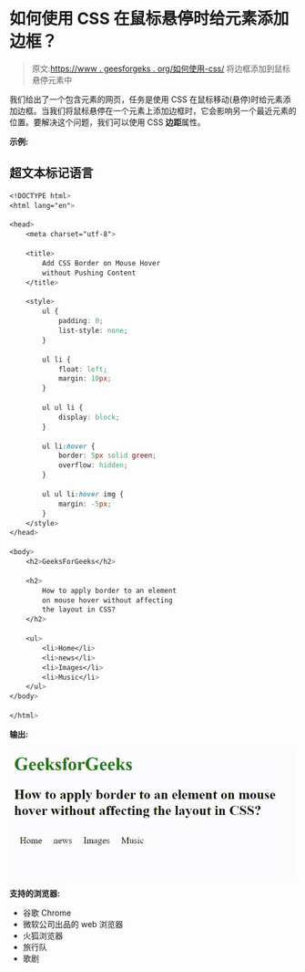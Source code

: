 # 如何使用 CSS 在鼠标悬停时给元素添加边框？

> 原文:[https://www . geesforgeks . org/如何使用-css/](https://www.geeksforgeeks.org/how-to-add-border-to-an-element-on-mouse-hover-using-css/) 将边框添加到鼠标悬停元素中

我们给出了一个包含元素的网页，任务是使用 CSS 在鼠标移动(悬停)时给元素添加边框。当我们将鼠标悬停在一个元素上添加边框时，它会影响另一个最近元素的位置。要解决这个问题，我们可以使用 CSS **边距**属性。

**示例:**

## 超文本标记语言

```css
<!DOCTYPE html>
<html lang="en">

<head>
    <meta charset="utf-8">

    <title>
        Add CSS Border on Mouse Hover 
        without Pushing Content
    </title>

    <style>
        ul {
            padding: 0;
            list-style: none;
        }

        ul li {
            float: left;
            margin: 10px;
        }

        ul ul li {
            display: block;
        }

        ul li:hover {
            border: 5px solid green;
            overflow: hidden;
        }

        ul ul li:hover img {
            margin: -5px;
        }
    </style>
</head>

<body>
    <h2>GeeksForGeeks</h2>

    <h2>
        How to apply border to an element 
        on mouse hover without affecting 
        the layout in CSS?
    </h2>

    <ul>
        <li>Home</li>
        <li>news</li>
        <li>Images</li>
        <li>Music</li>
    </ul>
</body>

</html>
```

**输出:**

![](img/fe41075df20482c13ebb9e23686e5797.png)

**支持的浏览器:**

*   谷歌 Chrome
*   微软公司出品的 web 浏览器
*   火狐浏览器
*   旅行队
*   歌剧